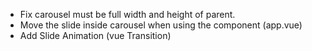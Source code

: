 - Fix carousel must be full width and height of parent.
- Move the slide inside carousel when using the component (app.vue)
- Add Slide Animation (vue Transition)

